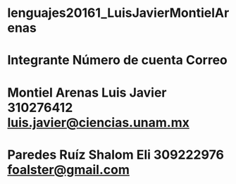 # lenguajes20161_LuisJavierMontielArenas

# Integrante                    Número de cuenta    Correo
# Montiel Arenas Luis Javier    310276412           luis.javier@ciencias.unam.mx
# Paredes Ruíz Shalom Eli       309222976           foalster@gmail.com
